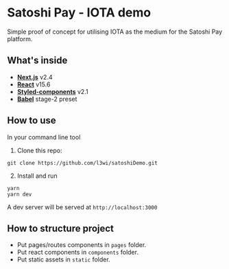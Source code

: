 # Satoshi Pay - IOTA demo
Simple proof of concept for utilising IOTA as the medium for the Satoshi Pay platform. 

## What's inside
- [**Next.js**](https://github.com/zeit/next.js) v2.4
- [**React**](https://facebook.github.io/react/) v15.6
- [**Styled-components**](https://www.styled-components.com/) v2.1
- [**Babel**](https://babeljs.io/) stage-2 preset

## How to use

In your command line tool

1. Clone this repo:
```
git clone https://github.com/l3wi/satoshiDemo.git
```
2. Install and run
```
yarn
yarn dev
```
A dev server will be served at `http://localhost:3000`

## How to structure project
- Put pages/routes components in `pages` folder.
- Put react components in `components` folder.
- Put static assets in `static` folder.
